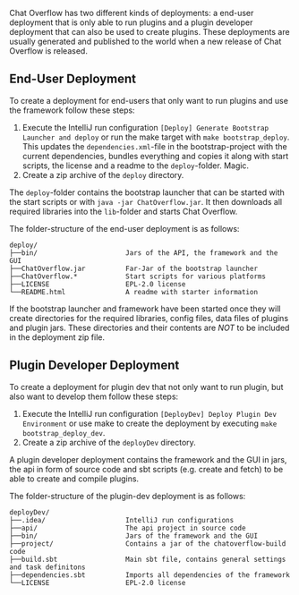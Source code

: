Chat Overflow has two different kinds of deployments: a end-user deployment that is only able to run plugins and a plugin developer deployment that can also be used to create plugins. These deployments are usually generated and published to the world when a new release of Chat Overflow is released.

## End-User Deployment

To create a deployment for end-users that only want to run plugins and use the framework follow these steps:

1. Execute the IntelliJ run configuration `[Deploy] Generate Bootstrap Launcher and deploy` or run the make target with `make bootstrap_deploy`. This updates the `dependencies.xml`-file in the bootstrap-project with the current dependencies, bundles everything and copies it along with start scripts, the license and a readme to the `deploy`-folder. Magic.
2. Create a zip archive of the `deploy` directory. 

The `deploy`-folder contains the bootstrap launcher that can be started with the start scripts or with `java -jar ChatOverflow.jar`. It then downloads all required libraries into the `lib`-folder and starts Chat Overflow.

The folder-structure of the end-user deployment is as follows:

```
deploy/
├──bin/                      Jars of the API, the framework and the GUI
├──ChatOverflow.jar          Far-Jar of the bootstrap launcher
├──ChatOverflow.*            Start scripts for various platforms
├──LICENSE                   EPL-2.0 license
└──README.html               A readme with starter information
```

If the bootstrap launcher and framework have been started once they will create directories for the required libraries, config files, data files of plugins and plugin jars. These directories and their contents are *NOT* to be included in the deployment zip file.

## Plugin Developer Deployment

To create a deployment for plugin dev that not only want to run plugin, but also want to develop them follow these steps:

1. Execute the IntelliJ run configuration `[DeployDev] Deploy Plugin Dev Environment` or use make to create the deployment by executing `make bootstrap_deploy_dev`.
2. Create a zip archive of the `deployDev` directory.

A plugin developer deployment contains the framework and the GUI in jars, the api in form of source code and sbt scripts (e.g. create and fetch) to be able to create and compile plugins.

The folder-structure of the plugin-dev deployment is as follows:

```
deployDev/
├──.idea/                    IntelliJ run configurations
├──api/                      The api project in source code
├──bin/                      Jars of the framework and the GUI
├──project/                  Contains a jar of the chatoverflow-build code
├──build.sbt                 Main sbt file, contains general settings and task definitons
├──dependencies.sbt          Imports all dependencies of the framework
└──LICENSE                   EPL-2.0 license
```

